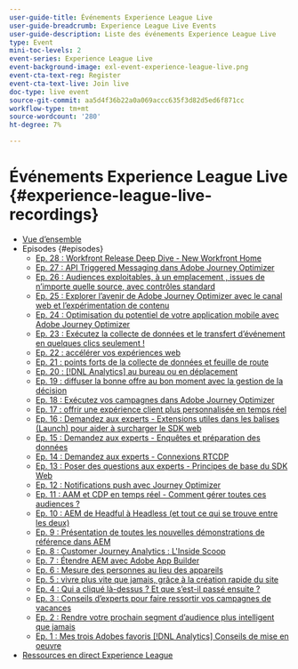 ```yaml
---
user-guide-title: Événements Experience League Live
user-guide-breadcrumb: Experience League Live Events
user-guide-description: Liste des événements Experience League Live
type: Event
mini-toc-levels: 2
event-series: Experience League Live
event-background-image: exl-event-experience-league-live.png
event-cta-text-reg: Register
event-cta-text-live: Join live
doc-type: live event
source-git-commit: aa5d4f36b22a0a069accc635f3d82d5ed6f871cc
workflow-type: tm+mt
source-wordcount: '280'
ht-degree: 7%

---
```



# Événements Experience League Live {#experience-league-live-recordings}

+ [Vue d’ensemble](overview.md)
+ Episodes {#episodes}
   + [Ep. 28 : Workfront Release Deep Dive - New Workfront Home](episodes/exl-live-episode-10-26-23.md)
   + [Ep. 27 : API Triggered Messaging dans Adobe Journey Optimizer](episodes/exl-live-episode-8-23-23.md)
   + [Ep. 26 : Audiences exploitables, à un emplacement &#x200B;, issues de n’importe quelle source, avec contrôles standard](episodes/exl-live-episode-7-20-23.md)
   + [Ep. 25 : Explorer l’avenir de Adobe Journey Optimizer avec le canal web et l’expérimentation de contenu](episodes/exl-live-episode-6-14-23.md)
   + [Ep. 24 : Optimisation du potentiel de votre application mobile avec Adobe Journey Optimizer](episodes/exl-live-episode-5-24-23.md)
   + [Ep. 23 : Exécutez la collecte de données et le transfert d’événement en quelques clics seulement !](episodes/exl-live-episode-4-25-23.md)
   + [Ep. 22 : accélérer vos expériences web](episodes/exl-live-episode-2-16-23.md)
   + [Ep. 21 : points forts de la collecte de données et feuille de route](episodes/exl-live-episode-1-26-23.md)
   + [Ep. 20 : [!DNL Analytics] au bureau ou en déplacement](episodes/exl-live-episode-11-18-22.md)
   + [Ep. 19 : diffuser la bonne offre au bon moment avec la gestion de la décision](episodes/exl-live-episode-10-25-22.md)
   + [Ep. 18 : Exécutez vos campagnes dans Adobe Journey Optimizer](episodes/exl-live-episode-09-22-22.md)
   + [Ep. 17 : offrir une expérience client plus personnalisée en temps réel](episodes/exl-live-episode-09-20-22.md)
   + [Ep. 16 : Demandez aux experts - Extensions utiles dans les balises (Launch) pour aider à surcharger le SDK web](episodes/exl-live-episode-08-23-22.md)
   + [Ep. 15 : Demandez aux experts - Enquêtes et préparation des données](episodes/exl-live-episode-07-21-22.md)
   + [Ep. 14 : Demandez aux experts - Connexions RTCDP](episodes/exl-live-episode-06-23-22.md)
   + [Ep. 13 : Poser des questions aux experts - Principes de base du SDK Web](episodes/exl-live-episode-05-26-22.md)
   + [Ep. 12 : Notifications push avec Journey Optimizer](episodes/exl-live-episode-05-12-22.md)
   + [Ep. 11 : AAM et CDP en temps réel - Comment gérer toutes ces audiences ?](episodes/exl-live-episode-04-28-22.md)
   + [Ep. 10 : AEM de Headful à Headless (et tout ce qui se trouve entre les deux)](episodes/exl-live-episode-04-21-22.md)
   + [Ep. 9 : Présentation de toutes les nouvelles démonstrations de référence dans AEM](episodes/exl-live-episode-02-03-22.md)
   + [Ep. 8 : Customer Journey Analytics : L&#39;Inside Scoop](episodes/exl-live-episode-08.md)
   + [Ep. 7 : Étendre AEM avec Adobe App Builder](episodes/exl-live-episode-07.md)
   + [Ep. 6 : Mesure des personnes au lieu des appareils](episodes/exl-live-episode-06.md)
   + [Ep. 5 : vivre plus vite que jamais, grâce à la création rapide du site](episodes/exl-live-episode-05.md)
   + [Ep. 4 : Qui a cliqué là-dessus ? Et que sʼest-il passé ensuite ?](episodes/exl-live-episode-04.md)
   + [Ep. 3 : Conseils d’experts pour faire ressortir vos campagnes de vacances](episodes/exl-live-episode-03.md)
   + [Ep. 2 : Rendre votre prochain segment d’audience plus intelligent que jamais](episodes/exl-live-episode-02.md)
   + [Ep. 1 : Mes trois Adobes favoris [!DNL Analytics] Conseils de mise en oeuvre](episodes/exl-live-episode-01.md)
+ [Ressources en direct Experience League](exl-live-assets.md)
